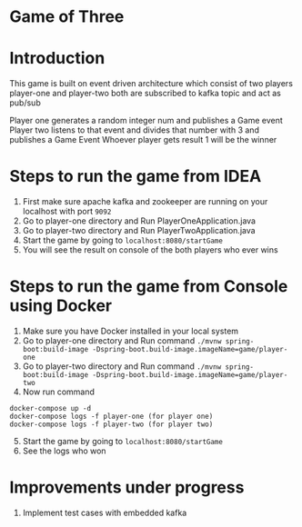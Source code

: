 # Game of Three


# Introduction
This game is built on event driven architecture which consist of two players
player-one and player-two both are subscribed to kafka topic and act as pub/sub

Player one generates a random integer num and publishes a Game event
Player two listens to that event and divides that number with 3 and publishes a Game Event
Whoever player gets result 1 will be the winner





# Steps to run the game from IDEA
1. First make sure apache kafka and zookeeper are running on your localhost with port `9092`
2. Go to player-one directory and Run PlayerOneApplication.java
3. Go to player-two directory and Run PlayerTwoApplication.java
4. Start the game by going to `localhost:8080/startGame`
5. You will see the result on console of the both players who ever wins




# Steps to run the game from Console using Docker
1. Make sure you have Docker installed in your local system
2. Go to player-one directory and Run command `` ./mvnw spring-boot:build-image -Dspring-boot.build-image.imageName=game/player-one ``
3. Go to player-two directory and Run command `` ./mvnw spring-boot:build-image -Dspring-boot.build-image.imageName=game/player-two ``
4. Now run command 
```
docker-compose up -d 
docker-compose logs -f player-one (for player one)
docker-compose logs -f player-two (for player two)
```
5. Start the game by going to `localhost:8080/startGame`
6. See the logs who won

# Improvements under progress
1. Implement test cases with embedded kafka
